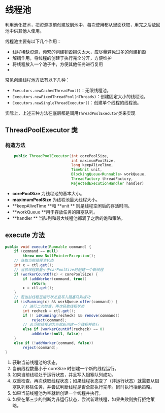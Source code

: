 # 线程池

利用池化技术，把资源提前创建放到池中，每次使用都从里面获取，用完之后放回池中供其他人使用。

线程池主要有以下几个作用：

- 线程稀缺资源，频繁的创建销毁损失太大，应尽量避免过多的创建销毁
- 解耦作用，将线程的创建于执行完全分开，方便维护
- 将线程放入一个池子中，方便其他任务进行复用
- 

常见创建线程池方法有以下几种：

- `Executors.newCachedThreadPool()`：无限线程池。
- `Executors.newFixedThreadPool(nThreads)`：创建固定大小的线程池。
- `Executors.newSingleThreadExecutor()`：创建单个线程的线程池。

实际上，上述三种方法在底层都是调用`ThreadPoolExecutor`类来实现



## ThreadPoolExecutor 类

### 构造方法

```java
    public ThreadPoolExecutor(int corePoolSize,
                              int maximumPoolSize,
                              long keepAliveTime,
                              TimeUnit unit,
                              BlockingQueue<Runnable> workQueue,
                              ThreadFactory threadFactory,
                              RejectedExecutionHandler handler) 
```

- **corePoolSize** 为线程池的基本大小。
- **maximumPoolSize** 为线程池最大线程大小。
- **keepAliveTime **和  **unit ** 则是线程空闲后的存活时间。
- **workQueue **用于存放任务的阻塞队列。
- **handler ** 当队列和最大线程池都满了之后的饱和策略。

## execute 方法

```java
public void execute(Runnable command) {
    if (command == null)
        throw new NullPointerException();
    // 获取当前线程池状态
    int c = ctl.get();
    // 当前线程数量小于carPoolSize时创建一个新线程
    if (workerCountOf(c) < corePoolSize) {
        if (addWorker(command, true))
            return;
        c = ctl.get();
    }
    // 若当前线程是运行状态且写入阻塞队列成功
    if (isRunning(c) && workQueue.offer(command)) {
        // 进行二次检查，再次获取线程状态
        int recheck = ctl.get();
        if (! isRunning(recheck) && remove(command))
            reject(command);
        // 若当前线程池为空就新创建一个线程并执行
        else if (workerCountOf(recheck) == 0)
            addWorker(null, false);
    }
    else if (!addWorker(command, false))
        reject(command);
}
```

1. 获取当前线程池的状态。
2. 当前线程数量小于 coreSize 时创建一个新的线程运行。
3. 如果当前线程处于运行状态，并且写入阻塞队列成功。
4. 双重检查，再次获取线程状态；如果线程状态变了（非运行状态）就需要从阻塞队列移除任务，并尝试判断线程是否全部执行完毕。同时执行拒绝策略。
5. 如果当前线程池为空就新创建一个线程并执行。
6. 如果在第三步的判断为非运行状态，尝试新建线程，如果失败则执行拒绝策略。